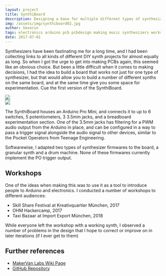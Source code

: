 ```yaml
---
layout: project
title: SynthiBoard
description: Designing a base for multiple different types of synthesizers
img: /assets/img/synthiboard02.jpg
author: Severin
tags: electronics arduino pcb pcbdesign making music synthesizers workshop
date: 2017-07-01
---
```

Synthesizers have been fastinating me for a long time, and I had been collecting links to all kinds of different DIY synth projects for almost equally as long. So when I got the urge to get into making PCBs again, this seemed like an obvious choice.
But been a little difficult when it comes to making decisions, I had the idea to build a board that works not just for one type of synthesizer, but that would allow you to build a number of different synths on the same board, and at the same time give you some space for experimentation. Cue the first version of the SynthiBoard.

<div class="row">
<div class="col">
<img src="/assets/img/synthiboard01.jpg">
</div>
<div class="col">
<img src="/assets/img/synthiboard02.jpg">
</div>
</div>

The SynthiBoard houses an Arduino Pro Mini, and connects it to up to 6 switches, 5 potentiometers, 3 3.5mm jacks, and a breadboard experimentation section. One of the 3.5mm jacks has filtering for a PWM audio output from the Arduino in place, and can be configured in a way to pass a trigger signal alongside the audio signal to other devices, similar to the Pocket Operators from Teenage Engineering.

Softwarewise, I adapted two types of synthesizer firmwares to the board, a granular synth and a drum machine. None of these firmwares currently implement the PO trigger output.

## Workshops
One of the ideas when making this was to use it as a tool to introduce people to Arduino and electronics. I conducted a number of workshops to different audiences:
* Skill Share Festival at Kreativquartier München, 2017
* OHM Hackercamp, 2017
* Taxi Bazaar at Import Export München, 2018

While everyone left the workshop with a working synth, I observed a number of problems in the design that I hope to correct or improve on in later iterations (if I ever get to them)

## Further references
* [MakerVan Labs Wiki Page](https://wiki.makervan.de/wiki/Synthiboard)
* [GitHub Repository](https://github.com/makervan/synthiboard)
